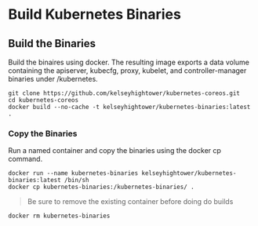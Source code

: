 # Build Kubernetes Binaries 

## Build the Binaries

Build the binaires using docker. The resulting image exports a data volume containing the apiserver, kubecfg, proxy, kubelet, and controller-manager binaries under /kubernetes.

```
git clone https://github.com/kelseyhightower/kubernetes-coreos.git
cd kubernetes-coreos
docker build --no-cache -t kelseyhightower/kubernetes-binaries:latest .
```

### Copy the Binaries

Run a named container and copy the binaries using the docker cp command.

```
docker run --name kubernetes-binaries kelseyhightower/kubernetes-binaries:latest /bin/sh
docker cp kubernetes-binaries:/kubernetes-binaries/ .
```

> Be sure to remove the existing container before doing do builds

```
docker rm kubernetes-binaries
```
